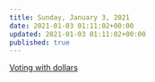 ```yaml
---
title: Sunday, January 3, 2021
date: 2021-01-03 01:11:02+00:00
updated: 2021-01-03 01:11:02+00:00
published: true
---
```


[Voting with dollars ](/voting-with-dollars/)


